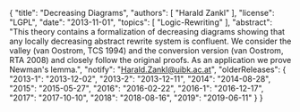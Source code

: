 {
    "title": "Decreasing Diagrams",
    "authors": [
        "Harald Zankl"
    ],
    "license": "LGPL",
    "date": "2013-11-01",
    "topics": [
        "Logic-Rewriting"
    ],
    "abstract": "This theory contains a formalization of decreasing diagrams showing that any locally decreasing abstract rewrite system is confluent. We consider the valley (van Oostrom, TCS 1994) and the conversion version (van Oostrom, RTA 2008) and closely follow the original proofs. As an application we prove Newman's lemma.",
    "notify": "Harald.Zankl@uibk.ac.at",
    "olderReleases": {
        "2013-1": "2013-12-02",
        "2013-2": "2013-12-11",
        "2014": "2014-08-28",
        "2015": "2015-05-27",
        "2016": "2016-02-22",
        "2016-1": "2016-12-17",
        "2017": "2017-10-10",
        "2018": "2018-08-16",
        "2019": "2019-06-11"
    }
}